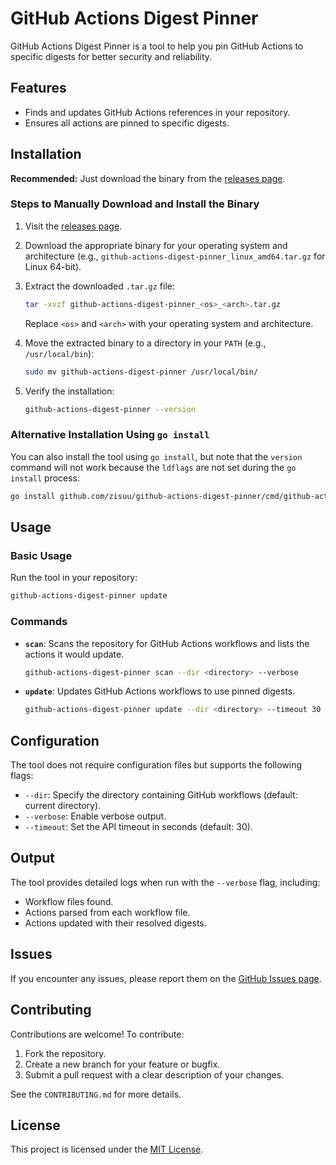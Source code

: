 # GitHub Actions Digest Pinner

GitHub Actions Digest Pinner is a tool to help you pin GitHub Actions to specific digests for better security and reliability.

## Features

- Finds and updates GitHub Actions references in your repository.
- Ensures all actions are pinned to specific digests.

## Installation

**Recommended:** Just download the binary from the [releases page](https://github.com/zisuu/github-actions-digest-pinner/releases).

### Steps to Manually Download and Install the Binary

1. Visit the [releases page](https://github.com/zisuu/github-actions-digest-pinner/releases).
2. Download the appropriate binary for your operating system and architecture (e.g.,
`github-actions-digest-pinner_linux_amd64.tar.gz` for Linux 64-bit).

3. Extract the downloaded `.tar.gz` file:

   ```bash
   tar -xvzf github-actions-digest-pinner_<os>_<arch>.tar.gz
   ```

   Replace `<os>` and `<arch>` with your operating system and architecture.

4. Move the extracted binary to a directory in your `PATH` (e.g., `/usr/local/bin`):

   ```bash
   sudo mv github-actions-digest-pinner /usr/local/bin/
   ```

5. Verify the installation:

   ```bash
   github-actions-digest-pinner --version
   ```

### Alternative Installation Using `go install`

You can also install the tool using `go install`, but note that the `version` command will not work because the
`ldflags` are not set during the `go install` process:

```bash
go install github.com/zisuu/github-actions-digest-pinner/cmd/github-actions-digest-pinner@latest
```

## Usage

### Basic Usage

Run the tool in your repository:

```bash
github-actions-digest-pinner update
```

### Commands

- **`scan`**: Scans the repository for GitHub Actions workflows and lists the actions it would update.

  ```bash
  github-actions-digest-pinner scan --dir <directory> --verbose
  ```

- **`update`**: Updates GitHub Actions workflows to use pinned digests.

  ```bash
  github-actions-digest-pinner update --dir <directory> --timeout 30 --verbose
  ```

## Configuration

The tool does not require configuration files but supports the following flags:

- `--dir`: Specify the directory containing GitHub workflows (default: current directory).
- `--verbose`: Enable verbose output.
- `--timeout`: Set the API timeout in seconds (default: 30).

## Output

The tool provides detailed logs when run with the `--verbose` flag, including:

- Workflow files found.
- Actions parsed from each workflow file.
- Actions updated with their resolved digests.

## Issues

If you encounter any issues, please report them on the [GitHub Issues page](https://github.com/zisuu/github-actions-digest-pinner/issues).

## Contributing

Contributions are welcome! To contribute:

1. Fork the repository.
2. Create a new branch for your feature or bugfix.
3. Submit a pull request with a clear description of your changes.

See the `CONTRIBUTING.md` for more details.

## License

This project is licensed under the [MIT License](LICENSE).
